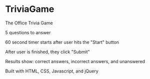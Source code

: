 # TriviaGame

The Office Trivia Game

5 questions to answer

60 second timer starts after user hits the "Start" button

After user is finished, they click "Submit" 

Results show: correct answers, incorrect answers, and unanswered

Built with HTML, CSS, Javascript, and jQuery